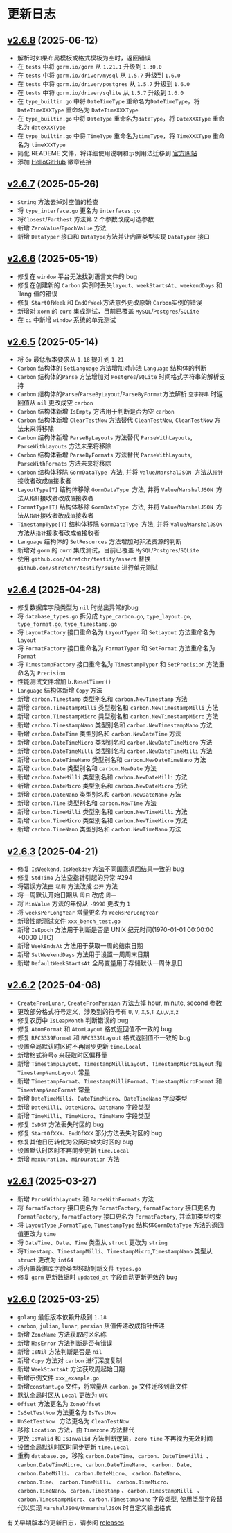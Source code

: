 # 更新日志
## [v2.6.8](https://github.com/dromara/carbon/compare/v2.6.7...v2.6.8) (2025-06-12)

- 解析时如果布局模板或格式模板为空时，返回错误
- 在 `tests` 中将 `gorm.io/gorm` 从 `1.21.1` 升级到 `1.30.0`
- 在 `tests` 中将 `gorm.io/driver/mysql` 从 `1.5.7` 升级到 `1.6.0`
- 在 `tests` 中将 `gorm.io/driver/postgres` 从 `1.5.7` 升级到 `1.6.0`
- 在 `tests` 中将 `gorm.io/driver/sqlite` 从 `1.5.7` 升级到 `1.6.0`
- 在 `type_builtin.go` 中将 `DateTimeType` 重命名为`DateTimeType`，将 `DateTimeXXXType` 重命名为 `DateTimeXXXType`
- 在 `type_builtin.go` 中将 `DateType` 重命名为`dateType`，将 `DateXXXType` 重命名为 `dateXXXType`
- 在 `type_builtin.go` 中将 `TimeType` 重命名为`timeType`，将 `TimeXXXType` 重命名为 `timeXXXType`
- 简化 READEME 文件，将详细使用说明和示例用法迁移到 [官方网站](https://carbon.go-pkg.com)
- 添加 [HelloGitHub](https://hellogithub.com/repository/dromara/carbon) 徽章链接

## [v2.6.7](https://github.com/dromara/carbon/compare/v2.6.6...v2.6.7) (2025-05-26)

-  `String` 方法去掉对空值的检查
- 将 `type_interface.go` 更名为 `interfaces.go`
- 将`Closest`/`Farthest` 方法第 2 个参数改成可选参数
- 新增 `ZeroValue`/`EpochValue` 方法
- 新增 `DataTyper` 接口和 `DataType`方法并让内置类型实现 `DataTyper` 接口

## [v2.6.6](https://github.com/dromara/carbon/compare/v2.6.5...v2.6.6) (2025-05-19)

- 修复在 `window` 平台无法找到语言文件的 bug
- 修复在创建新的 `Carbon` 实例时丢失`layout`、`weekStartsAt`、`weekendDays` 和 `lang 值的错误
- 修复 `StartOfWeek` 和 `EndOfWeek`方法意外更改原始 `Carbon`实例的错误 
- 新增对 `xorm` 的 `curd` 集成测试，目前已覆盖 `MySQL`/`Postgres`/`SQLite`
- 在  `ci` 中新增 `window` 系统的单元测试

## [v2.6.5](https://github.com/dromara/carbon/compare/v2.6.4...v2.6.5) (2025-05-14)

- 将 `Go` 最低版本要求从 `1.18` 提升到 `1.21`
- `Carbon` 结构体的 `SetLanguage` 方法增加对非法 `Language` 结构体的判断
- `Carbon` 结构体的`Parse` 方法增加对 `Postgres`/`SQLite` 时间格式字符串的解析支持
- `Carbon` 结构体的`Parse`/`ParseByLayout`/`ParseByFormat`方法解析 `空字符串` 时返回值从 `nil` 更改成空 `carbon`
- `Carbon` 结构体新增 `IsEmpty` 方法用于判断是否为空 `carbon`
- `Carbon` 结构体新增 `ClearTestNow` 方法替代 `CleanTestNow`, `CleanTestNow` 方法未来将移除
- `Carbon` 结构体新增 `ParseByLayouts` 方法替代 `ParseWithLayouts`, `ParseWithLayouts` 方法未来将移除
- `Carbon` 结构体新增 `ParseByFormats` 方法替代 `ParseWithLayouts`, `ParseWithFormats` 方法未来将移除
- `Carbon` 结构体移除 `GormDataType `方法, 并将 `Value`/`MarshalJSON `方法从`指针`接收者改成`值`接收者
- `LayoutType[T]` 结构体移除 `GormDataType `方法, 并将 `Value`/`MarshalJSON `方法从`指针`接收者改成`值`接收者
- `FormatType[T]` 结构体移除 `GormDataType `方法, 并将 `Value`/`MarshalJSON `方法从`指针`接收者改成`值`接收者
- `TimestampType[T]` 结构体移除 `GormDataType `方法, 并将 `Value`/`MarshalJSON `方法从`指针`接收者改成`值`接收者
- `Language` 结构体的 `SetResources` 方法增加对非法资源的判断
- 新增对 `gorm` 的 `curd` 集成测试，目前已覆盖 `MySQL`/`Postgres`/`SQLite`
- 使用 `github.com/stretchr/testify/assert` 替换 `github.com/stretchr/testify/suite` 进行单元测试

## [v2.6.4](https://github.com/dromara/carbon/compare/v2.6.3...v2.6.4) (2025-04-28)

-  修复数据库字段类型为 `nil` 时抛出异常的bug
- 将 `database_types.go` 拆分成 `type_carbon.go`, `type_layout.go`, `type_format.go`, `type_timestamp.go`
- 将 `LayoutFactory`  接口重命名为 `LayoutTyper` 和  `SetLayout` 方法重命名为 `Layout`
- 将 `FormatFactory`  接口重命名为 `FormatTyper` 和 `SetFormat` 方法重命名为 `Format`
- 将 `TimestampFactory`  接口重命名为 `TimestampTyper` 和 `SetPrecision` 方法重命名为 `Precision`
- 性能测试文件增加 `b.ResetTimer()`
- `Language` 结构体新增 `Copy` 方法
- 新增 `carbon.Timestamp` 类型别名和 `carbon.NewTimestamp` 方法
- 新增 `carbon.TimestampMilli` 类型别名和 `carbon.NewTimestampMilli` 方法
- 新增 `carbon.TimestampMicro` 类型别名和 `carbon.NewTimestampMicro` 方法
- 新增 `carbon.TimestampNano` 类型别名和 `carbon.NewTimestampNano` 方法
- 新增 `carbon.DateTime` 类型别名和 `carbon.NewDateTime` 方法
- 新增 `carbon.DateTimeMicro` 类型别名和 `carbon.NewDateTimeMicro` 方法
- 新增 `carbon.DateTimeMilli` 类型别名和 `carbon.NewDateTimeMilli` 方法
- 新增 `carbon.DateTimeNano` 类型别名和 `carbon.NewDateTimeNano` 方法
- 新增 `carbon.Date` 类型别名和 `carbon.NewDate` 方法
- 新增 `carbon.DateMilli` 类型别名和 `carbon.NewDateMilli` 方法
- 新增 `carbon.DateMicro` 类型别名和 `carbon.NewDateMicro` 方法
- 新增 `carbon.DateNano` 类型别名和 `carbon.NewDateNano` 方法
- 新增 `carbon.Time` 类型别名和 `carbon.NewTime` 方法
- 新增 `carbon.TimeMilli` 类型别名和 `carbon.NewTimeMilli` 方法
- 新增 `carbon.TimeMicro` 类型别名和 `carbon.NewTimeMicro` 方法
- 新增 `carbon.TimeNano` 类型别名和 `carbon.NewTimeNano` 方法

## [v2.6.3](https://github.com/dromara/carbon/compare/v2.6.2...v2.6.3) (2025-04-21)

-  修复 `IsWeekend`, `IsWeekday` 方法不同国家返回结果一致的 bug
-  修复 `StdTime` 方法空指针引起的异常 #294
-  将错误方法由 `私有` 方法改成 `公开` 方法
-  将一周默认开始日期从 `周日` 改成 `周一`
-  将 `MinValue` 方法的年份从 `-9998` 更改为 `1`
-  将 `weeksPerLongYear` 常量更名为 `WeeksPerLongYear`
-  新增性能测试文件 `xxx_bench_test.go`
-  新增 `IsEpoch` 方法用于判断是否是 UNIX 纪元时间(1970-01-01 00:00:00 +0000 UTC)
-  新增 `WeekEndsAt` 方法用于获取一周的结束日期
-  新增 `SetWeekendDays` 方法用于设置一周周末日期
-  新增 `DefaultWeekStartsAt` 全局变量用于存储默认一周休息日

## [v2.6.2](https://github.com/dromara/carbon/compare/v2.6.1...v2.6.2) (2025-04-08)

-  `CreateFromLunar`, `CreateFromPersian` 方法去掉 hour, minute, second 参数
- 更改部分格式符号定义，涉及到的符号有 `U`, `V`, `X`,`S`,`T` `Z`,`u`,`v`,`x`,`z`
- 修复农历中 `IsLeapMonth` 判断错误的 bug
- 修复 `AtomFormat` 和 `AtomLayout` 格式返回值不一致的 bug
- 修复 `RFC3339Format` 和 `RFC3339Layout` 格式返回值不一致的 bug
- 设置全局默认时区时不再同步更新 `time.Local`
- 新增格式符号`o` 来获取时区偏移量
- 新增 `TimestampLayout`、`TimestampMilliLayout`、`TimestampMicroLayout` 和 `TimestampNanoLayout` 常量
- 新增 `TimestampFormat`、`TimestampMilliFormat`、`TimestampMicroFormat` 和 `TimestampNanoFormat` 常量
- 新增 `DateTimeMilli`、`DateTimeMicro`、`DateTimeNano` 字段类型
- 新增 `DateMilli`、`DateMicro`、`DateNano` 字段类型
- 新增 `TimeMilli`、`TimeMicro`、`TimeNano` 字段类型
-  修复 `IsDST` 方法丢失时区的 bug
-  修复 `StartOfXXX`、`EndOfXXX` 部分方法丢失时区的 bug
-  修复其他日历转化为公历时缺失时区的 bug
-  设置默认时区时不再同步更新  `time.Local`
-  新增 `MaxDuration`、`MinDuration` 方法

## [v2.6.1](https://github.com/dromara/carbon/compare/v2.6.0...v2.6.1) (2025-03-27)

-  新增 `ParseWithLayouts`  和 `ParseWithFormats` 方法
-  将 `formatFactory` 接口更名为 `FormatFactory`, `formatFactory` 接口更名为 `FormatFactory`, `formatFactory` 接口更名为 `FormatFactory`, 并添加类型约束
-  将 `LayoutType` ,`FormatType`, `TimestampType` 结构体`GormDataType` 方法的返回值更改为 `time`
-  将 `DateTime`、`Date`、`Time` 类型从 `struct` 更改为 `string`
-  将`Timestamp`、`TimestampMilli`、`TimestampMicro`,`TimestampNano` 类型从 `struct` 更改为 `int64`
-  将内置数据库字段类型移动到新文件 `types.go`
-  修复 `gorm` 更新数据时 `updated_at` 字段自动更新无效的 bug

## [v2.6.0](https://github.com/dromara/carbon/compare/v2.5.4...v2.6.0) (2025-03-25)

- `golang` 最低版本依赖升级到 `1.18`
- `carbon`, `julian`, `lunar`, `persian` 从值传递改成指针传递
-  新增 `ZoneName` 方法获取时区名称
-  新增 `HasError` 方法判断是否有错误
-  新增 `IsNil` 方法判断是否是 `nil`
-  新增 `Copy` 方法对 `carbon` 进行深度复制
-  新增 `WeekStartsAt` 方法获取周起始日期
-  新增示例文件 `xxx_example.go`
-  新增`constant.go` 文件，将常量从 `carbon.go` 文件迁移到此文件
-  默认全局时区从 `Local` 更改为 `UTC`
-  `Offset` 方法更名为 `ZoneOffset`
-  `IsSetTestNow` 方法更名为 `IsTestNow`
-  `UnSetTestNow ` 方法更名为 `CleanTestNow`
-  移除 `Location` 方法，由 `Timezone` 方法替代
-  更改 `IsValid` 和 `IsInvalid` 方法判断逻辑，`zero time` 不再视为无效时间
- 设置全局默认时区时同步更新 `time.Local`
- 重构 `database.go`，移除 `carbon.DateTime`、`carbon. DateTimeMilli `、 `carbon.DateTimeMicro`、`carbon.DateTimeNano`、 `carbon. Date`、`carbon.DateMilli`、 `carbon.DateMicro`、 `carbon.DateNano`、 `carbon.Time`、 `carbon.TimeMilli`、 `carbon.TimeMicro`、  `carbon.TimeNano`、`carbon.Timestamp` 、`carbon.TimestampMilli ` 、`carbon.TimestampMicro`、`carbon.TimestampNano` 字段类型, 使用泛型字段替代以实现 `MarshalJSON/UnmarshalJSON` 时自定义输出格式

有关早期版本的更新日志，请参阅 <a href="https://github.com/dromara/carbon/releases" target="_blank" rel="noreferrer">releases</a>